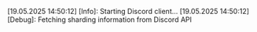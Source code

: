 [19.05.2025 14:50:12] [Info]: Starting Discord client...
[19.05.2025 14:50:12] [Debug]: Fetching sharding information from Discord API
